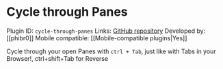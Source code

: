 # Cycle through Panes

Plugin ID: `cycle-through-panes`
Links: [GitHub repository](https://github.com/phibr0/cycle-through-panes)
Developed by: [[phibr0]]
Mobile compatible: [[Mobile-compatible plugins|Yes]]

Cycle through your open Panes with `ctrl + Tab`, just like with Tabs in your Browser!, ctrl+shift+Tab for Reverse
